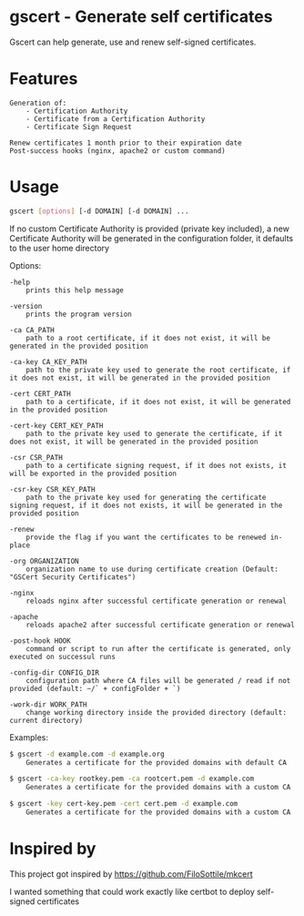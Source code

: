 # gscert - Generate self certificates
Gscert can help generate, use and renew self-signed certificates.

# Features
```
Generation of:
    - Certification Authority
    - Certificate from a Certification Authority
    - Certificate Sign Request

Renew certificates 1 month prior to their expiration date
Post-success hooks (nginx, apache2 or custom command)
```

# Usage

```sh
gscert [options] [-d DOMAIN] [-d DOMAIN] ...
```

If no custom Certificate Authority is provided (private key included), a new Certificate Authority will be generated in the configuration folder, it defaults to the user home directory

Options:
```
-help
    prints this help message

-version
    prints the program version

-ca CA_PATH
    path to a root certificate, if it does not exist, it will be generated in the provided position

-ca-key CA_KEY_PATH
    path to the private key used to generate the root certificate, if it does not exist, it will be generated in the provided position

-cert CERT_PATH
    path to a certificate, if it does not exist, it will be generated in the provided position

-cert-key CERT_KEY_PATH
    path to the private key used to generate the certificate, if it does not exist, it will be generated in the provided position

-csr CSR_PATH
    path to a certificate signing request, if it does not exists, it will be exported in the provided position

-csr-key CSR_KEY_PATH
    path to the private key used for generating the certificate signing request, if it does not exists, it will be generated in the provided position

-renew
    provide the flag if you want the certificates to be renewed in-place

-org ORGANIZATION
    organization name to use during certificate creation (Default: "GSCert Security Certificates")

-nginx
    reloads nginx after successful certificate generation or renewal

-apache
    reloads apache2 after successful certificate generation or renewal

-post-hook HOOK
    command or script to run after the certificate is generated, only executed on successul runs

-config-dir CONFIG_DIR
    configuration path where CA files will be generated / read if not provided (default: ~/` + configFolder + `)

-work-dir WORK_PATH
    change working directory inside the provided directory (default: current directory)
```

Examples:

```sh
$ gscert -d example.com -d example.org
    Generates a certificate for the provided domains with default CA

$ gscert -ca-key rootkey.pem -ca rootcert.pem -d example.com
    Generates a certificate for the provided domains with a custom CA

$ gscert -key cert-key.pem -cert cert.pem -d example.com
    Generates a certificate for the provided domains with a custom CA
```

# Inspired by

This project got inspired by https://github.com/FiloSottile/mkcert

I wanted something that could work exactly like certbot to deploy self-signed certificates